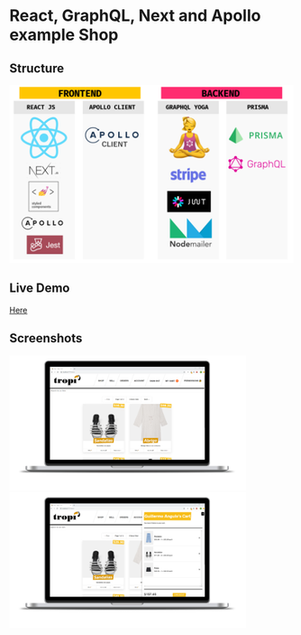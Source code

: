 # React, GraphQL, Next and Apollo example Shop

## Structure

<img src="https://github.com/GuilleAngulo/react-graphql-shop/blob/master/frontend/snapshots/techs-stack.png" width="1000">

## Live Demo
[Here](https://tropi-react-prod.herokuapp.com/)

## Screenshots
<img src="https://github.com/GuilleAngulo/react-graphql-shop/blob/master/frontend/snapshots/home-shot.png" width="420">
<img src="https://github.com/GuilleAngulo/react-graphql-shop/blob/master/frontend/snapshots/cart-shot.png" width="420">
